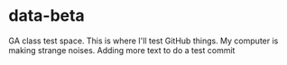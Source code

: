 # data-beta
GA class test space.
This is where I'll test GitHub things.
My computer is making strange noises.
Adding more text to do a test commit
